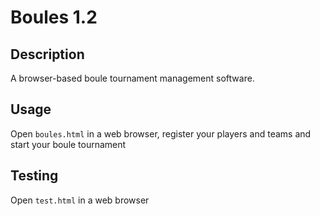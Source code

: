 # Boules 1.2
## Description
A browser-based boule tournament management software.

## Usage
Open `boules.html` in a web browser, register your players and teams and start
your boule tournament

## Testing
Open `test.html` in a web browser